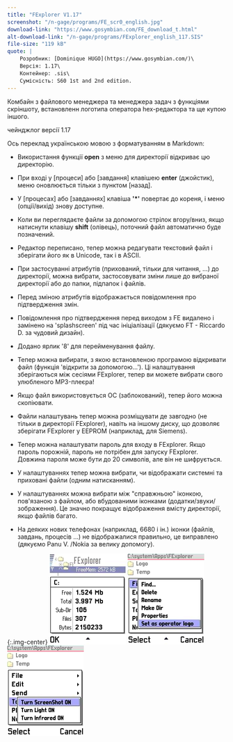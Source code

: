 ```yaml
---
title: "FExplorer V1.17"
screenshot: "/n-gage/programs/FE_scr0_english.jpg"
download-link: "https://www.gosymbian.com/FE_download_t.html"
alt-download-link: "/n-gage/programs/FExplorer_english_117.SIS"
file-size: "119 kB"
quote: |
    Розробник: [Dominique HUGO](https://www.gosymbian.com/)\
    Версія: 1.17\
    Контейнер: .sis\
    Сумісність: S60 1st and 2nd edition.
---
```


Комбайн з файлового менеджера та менеджера задач з функціями скріншоту, встановленн логотипа оператора hex-редактора та ще купою іншого.

чейнджлог версії 1.17

Ось переклад українською мовою з форматуванням в Markdown:


* Використання функції **open** з меню для директорії відкриває цю директорію.

* При вході у [процеси] або [завдання] клавішею **enter** (джойстик), меню оновлюється тільки з пунктом [назад].

* У [процесах] або [завданнях] клавіша **'*'** повертає до кореня, і меню (опції/вихід) знову доступне.

* Коли ви переглядаєте файли за допомогою стрілок вгору/вниз, якщо натиснути клавішу **shift** (олівець), поточний файл автоматично буде позначений.

* Редактор переписано, тепер можна редагувати текстовий файл і зберігати його як в Unicode, так і в ASCII.

* При застосуванні атрибутів (прихований, тільки для читання, ...) до директорії, можна вибрати, застосовувати зміни лише до вибраної директорії або до папки, підпапок і файлів.

* Перед зміною атрибутів відображається повідомлення про підтвердження змін.

* Повідомлення про підтвердження перед виходом з FE видалено і замінено на 'splashscreen' під час ініціалізації (дякуємо FT - Riccardo D. за чудовий дизайн).

* Додано ярлик '8' для перейменування файлу.

* Тепер можна вибирати, з якою встановленою програмою відкривати файл (функція 'відкрити за допомогою...'). Ці налаштування зберігаються між сесіями FExplorer, тепер ви можете вибрати свого улюбленого MP3-плеєра!

* Якщо файл використовується ОС (заблокований), тепер його можна скопіювати.

* Файли налаштувань тепер можна розміщувати де завгодно (не тільки в директорії FExplorer), навіть на іншому диску, що дозволяє зберігати FExplorer у EEPROM (наприклад, для Siemens).

* Тепер можна налаштувати пароль для входу в FExplorer. Якщо пароль порожній, пароль не потрібен для запуску FExplorer. Довжина пароля може бути до 20 символів, але він не шифрується.

* У налаштуваннях тепер можна вибрати, чи відображати системні та приховані файли (одним натисканням).

* У налаштуваннях можна вибрати між "справжньою" іконкою, пов'язаною з файлом, або вбудованими іконками (додатки/звуки/зображення). Це значно покращує відображення вмісту директорії, якщо файлів багато.

* На деяких нових телефонах (наприклад, 6680 і ін.) іконки (файлів, завдань, процесів ...) не відображалися правильно, це виправлено (дякуємо Panu V. /Nokia за велику допомогу).

{:.img-center}
![SYSiconz](/n-gage/programs/FE_scr1_english.jpg)
![SYSiconz](/n-gage/programs/FE_scr5_english.jpg)
![SYSiconz](/n-gage/programs/FE_scr6_english.jpg)